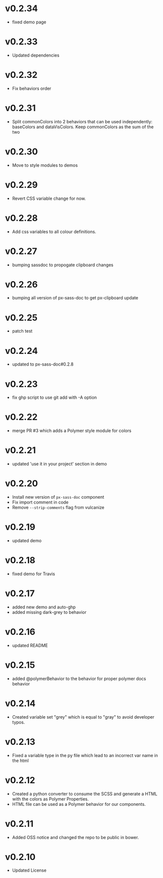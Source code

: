 v0.2.34
==================
* fixed demo page

v0.2.33
==================
* Updated dependencies

v0.2.32
==================
* Fix behaviors order

v0.2.31
==================
* Split commonColors into 2 behaviors that can be used independently: baseColors and dataVisColors. Keep commonColors as the sum of the two

v0.2.30
==================
* Move to style modules to demos

v0.2.29
==================
* Revert CSS variable change for now.

v0.2.28
==================
* Add css variables to all colour definitions.

v0.2.27
==================
* bumping sassdoc to propogate clipboard changes

v0.2.26
==================
* bumping all version of px-sass-doc to get px-clipboard update

v0.2.25
==================
* patch test

v0.2.24
==============================
* updated to px-sass-doc#0.2.8

v0.2.23
==============================
* fix ghp script to use git add with -A option

v0.2.22
==============================
* merge PR #3 which adds a Polymer style module for colors

v0.2.21
==============================
* updated 'use it in your project' section in demo

v0.2.20
==============================
* Install new version of `px-sass-doc` component
* Fix import comment in code
* Remove `--strip-comments` flag from vulcanize

v0.2.19
==============================
* updated demo

v0.2.18
==============================
* fixed demo for Travis

v0.2.17
==============================
* added new demo and auto-ghp
* added missing dark-grey to behavior

v0.2.16
==============================
* updated README

v0.2.15
==============================
* added @polymerBehavior to the behavior for proper polymer docs behavior

v0.2.14
==============================
* Created variable set "grey" which is equal to "gray" to avoid developer typos.

v0.2.13
==============================
* Fixed a variable type in the py file which lead to an incorrect var name in the html

v0.2.12
==============================
* Created a python converter to consume the SCSS and generate a HTML with the colors as Polymer Properties.
* HTML file can be used as a Polymer behavior for our components.

v0.2.11
==============================
* Added OSS notice and changed the repo to be public in bower.

v0.2.10
=====================
* Updated License
